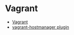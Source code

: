 # Vagrant

- [Vagrant](https://www.vagrantup.com)
- [vagrant-hostmanager plugin](https://github.com/devopsgroup-io/vagrant-hostmanager)
